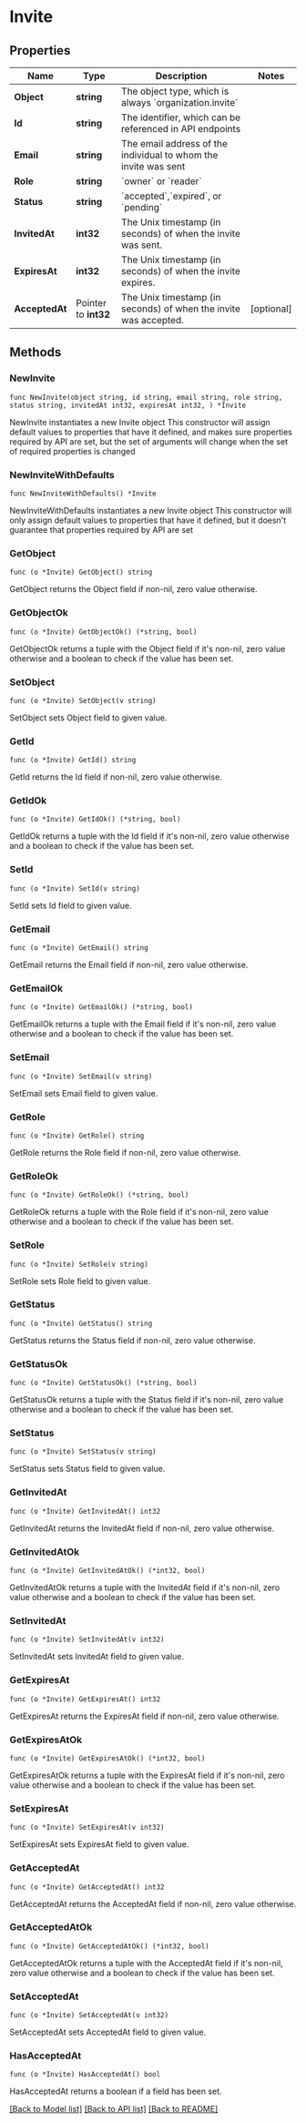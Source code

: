 # Invite

## Properties

Name | Type | Description | Notes
------------ | ------------- | ------------- | -------------
**Object** | **string** | The object type, which is always &#x60;organization.invite&#x60; | 
**Id** | **string** | The identifier, which can be referenced in API endpoints | 
**Email** | **string** | The email address of the individual to whom the invite was sent | 
**Role** | **string** | &#x60;owner&#x60; or &#x60;reader&#x60; | 
**Status** | **string** | &#x60;accepted&#x60;,&#x60;expired&#x60;, or &#x60;pending&#x60; | 
**InvitedAt** | **int32** | The Unix timestamp (in seconds) of when the invite was sent. | 
**ExpiresAt** | **int32** | The Unix timestamp (in seconds) of when the invite expires. | 
**AcceptedAt** | Pointer to **int32** | The Unix timestamp (in seconds) of when the invite was accepted. | [optional] 

## Methods

### NewInvite

`func NewInvite(object string, id string, email string, role string, status string, invitedAt int32, expiresAt int32, ) *Invite`

NewInvite instantiates a new Invite object
This constructor will assign default values to properties that have it defined,
and makes sure properties required by API are set, but the set of arguments
will change when the set of required properties is changed

### NewInviteWithDefaults

`func NewInviteWithDefaults() *Invite`

NewInviteWithDefaults instantiates a new Invite object
This constructor will only assign default values to properties that have it defined,
but it doesn't guarantee that properties required by API are set

### GetObject

`func (o *Invite) GetObject() string`

GetObject returns the Object field if non-nil, zero value otherwise.

### GetObjectOk

`func (o *Invite) GetObjectOk() (*string, bool)`

GetObjectOk returns a tuple with the Object field if it's non-nil, zero value otherwise
and a boolean to check if the value has been set.

### SetObject

`func (o *Invite) SetObject(v string)`

SetObject sets Object field to given value.


### GetId

`func (o *Invite) GetId() string`

GetId returns the Id field if non-nil, zero value otherwise.

### GetIdOk

`func (o *Invite) GetIdOk() (*string, bool)`

GetIdOk returns a tuple with the Id field if it's non-nil, zero value otherwise
and a boolean to check if the value has been set.

### SetId

`func (o *Invite) SetId(v string)`

SetId sets Id field to given value.


### GetEmail

`func (o *Invite) GetEmail() string`

GetEmail returns the Email field if non-nil, zero value otherwise.

### GetEmailOk

`func (o *Invite) GetEmailOk() (*string, bool)`

GetEmailOk returns a tuple with the Email field if it's non-nil, zero value otherwise
and a boolean to check if the value has been set.

### SetEmail

`func (o *Invite) SetEmail(v string)`

SetEmail sets Email field to given value.


### GetRole

`func (o *Invite) GetRole() string`

GetRole returns the Role field if non-nil, zero value otherwise.

### GetRoleOk

`func (o *Invite) GetRoleOk() (*string, bool)`

GetRoleOk returns a tuple with the Role field if it's non-nil, zero value otherwise
and a boolean to check if the value has been set.

### SetRole

`func (o *Invite) SetRole(v string)`

SetRole sets Role field to given value.


### GetStatus

`func (o *Invite) GetStatus() string`

GetStatus returns the Status field if non-nil, zero value otherwise.

### GetStatusOk

`func (o *Invite) GetStatusOk() (*string, bool)`

GetStatusOk returns a tuple with the Status field if it's non-nil, zero value otherwise
and a boolean to check if the value has been set.

### SetStatus

`func (o *Invite) SetStatus(v string)`

SetStatus sets Status field to given value.


### GetInvitedAt

`func (o *Invite) GetInvitedAt() int32`

GetInvitedAt returns the InvitedAt field if non-nil, zero value otherwise.

### GetInvitedAtOk

`func (o *Invite) GetInvitedAtOk() (*int32, bool)`

GetInvitedAtOk returns a tuple with the InvitedAt field if it's non-nil, zero value otherwise
and a boolean to check if the value has been set.

### SetInvitedAt

`func (o *Invite) SetInvitedAt(v int32)`

SetInvitedAt sets InvitedAt field to given value.


### GetExpiresAt

`func (o *Invite) GetExpiresAt() int32`

GetExpiresAt returns the ExpiresAt field if non-nil, zero value otherwise.

### GetExpiresAtOk

`func (o *Invite) GetExpiresAtOk() (*int32, bool)`

GetExpiresAtOk returns a tuple with the ExpiresAt field if it's non-nil, zero value otherwise
and a boolean to check if the value has been set.

### SetExpiresAt

`func (o *Invite) SetExpiresAt(v int32)`

SetExpiresAt sets ExpiresAt field to given value.


### GetAcceptedAt

`func (o *Invite) GetAcceptedAt() int32`

GetAcceptedAt returns the AcceptedAt field if non-nil, zero value otherwise.

### GetAcceptedAtOk

`func (o *Invite) GetAcceptedAtOk() (*int32, bool)`

GetAcceptedAtOk returns a tuple with the AcceptedAt field if it's non-nil, zero value otherwise
and a boolean to check if the value has been set.

### SetAcceptedAt

`func (o *Invite) SetAcceptedAt(v int32)`

SetAcceptedAt sets AcceptedAt field to given value.

### HasAcceptedAt

`func (o *Invite) HasAcceptedAt() bool`

HasAcceptedAt returns a boolean if a field has been set.


[[Back to Model list]](../README.md#documentation-for-models) [[Back to API list]](../README.md#documentation-for-api-endpoints) [[Back to README]](../README.md)


